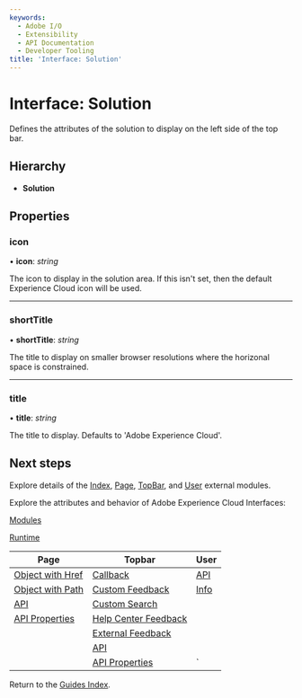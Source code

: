 ```yaml
---
keywords:
  - Adobe I/O
  - Extensibility
  - API Documentation
  - Developer Tooling
title: 'Interface: Solution'
---
```


# Interface: Solution

Defines the attributes of the solution to display on the left side of the top bar.

## Hierarchy

* **Solution**

## Properties

### icon

• **icon**: *string*

The icon to display in the solution area. If this isn't set, then the default Experience Cloud icon will be used.

___

### shortTitle

• **shortTitle**: *string*

The title to display on smaller browser resolutions where the horizonal space is constrained.

___

### title

• **title**: *string*

The title to display. Defaults to 'Adobe Experience Cloud'.

## Next steps

Explore details of the [Index](../modules/index.md), [Page](../modules/page.md), [TopBar](../modules/topbar.md), and [User](../modules/user.md) external modules.

Explore the attributes and behavior of Adobe Experience Cloud Interfaces:

[Modules](modules.md)

[Runtime](runtime.md)

| Page                                        | Topbar                                                     | User                     |
| ------------------------------------------- | ---------------------------------------------------------- | ------------------------ |
| [Object with Href](page.objectwithhref.md)  | [Callback](topbar.callback.md)                             | [API](user.userapi.md)   |
| [Object with Path](page.objectwithpath.md)  | [Custom Feedback](topbar.customfeedbackconfig.md)          | [Info](user.userinfo.md) |
| [API](page.pageapi.md)                      | [Custom Search](topbar.customsearchconfig.md)              |                          |
| [API Properties](page.pageapiproperties.md) | [Help Center Feedback](topbar.helpcenterfeedbackconfig.md) |                          |
|                                             | [External Feedback](topbar.externalfeedbackconfig.md)      |                          |
|                                             | [API](topbar.topbarapi.md)                                 |                          |
|                                             | [API Properties](topbar.topbarapiproperties.md)            | `                        |

Return to the [Guides Index](../../../index.md).
